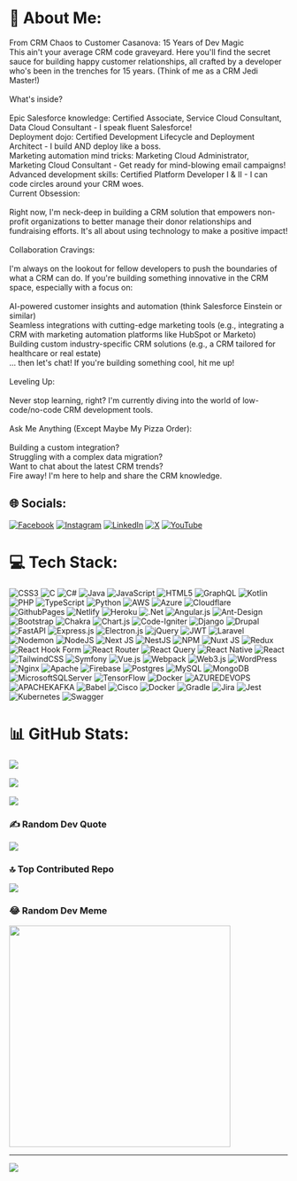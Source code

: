 # 💫 About Me:
From CRM Chaos to Customer Casanova: 15 Years of Dev Magic<br>This ain't your average CRM code graveyard. Here you'll
find the secret sauce for building happy customer relationships, all crafted by a developer who's been in the trenches
for 15 years. (Think of me as a CRM Jedi Master!)<br><br>What's inside?<br><br>Epic Salesforce knowledge: Certified
Associate, Service Cloud Consultant, Data Cloud Consultant - I speak fluent Salesforce!<br>Deployment dojo: Certified
Development Lifecycle and Deployment Architect - I build AND deploy like a boss.<br>Marketing automation mind tricks:
Marketing Cloud Administrator, Marketing Cloud Consultant - Get ready for mind-blowing email campaigns!<br>Advanced
development skills: Certified Platform Developer I & II - I can code circles around your CRM woes.<br>Current
Obsession:<br><br>Right now, I'm neck-deep in building a CRM solution that empowers non-profit organizations to better
manage their donor relationships and fundraising efforts. It's all about using technology to make a positive
impact!<br><br>Collaboration Cravings:<br><br>I'm always on the lookout for fellow developers to push the boundaries of
what a CRM can do. If you're building something innovative in the CRM space, especially with a focus
on:<br><br>AI-powered customer insights and automation (think Salesforce Einstein or similar)<br>Seamless integrations
with cutting-edge marketing tools (e.g., integrating a CRM with marketing automation platforms like HubSpot or
Marketo)<br>Building custom industry-specific CRM solutions (e.g., a CRM tailored for healthcare or real estate)<br>...
then let's chat! If you're building something cool, hit me up!<br><br>Leveling Up:<br><br>Never stop learning, right?
I'm currently diving into the world of low-code/no-code CRM development tools.<br><br>Ask Me Anything (Except Maybe My
Pizza Order):<br><br>Building a custom integration?<br>Struggling with a complex data migration?<br>Want to chat about
the latest CRM trends?<br>Fire away! I'm here to help and share the CRM knowledge.


## 🌐 Socials:
[![Facebook](https://img.shields.io/badge/Facebook-%231877F2.svg?logo=Facebook&logoColor=white)](https://facebook.com/crecentechsystems)
[![Instagram](https://img.shields.io/badge/Instagram-%23E4405F.svg?logo=Instagram&logoColor=white)](https://instagram.com/crecentechsystems)
[![LinkedIn](https://img.shields.io/badge/LinkedIn-%230077B5.svg?logo=linkedin&logoColor=white)](https://linkedin.com/in/crecentechsystems)
[![X](https://img.shields.io/badge/X-black.svg?logo=X&logoColor=white)](https://x.com/crecen_tech)
[![YouTube](https://img.shields.io/badge/YouTube-%23FF0000.svg?logo=YouTube&logoColor=white)](https://youtube.com/@UCwYuqgY6XoqGYp00k78UAjg)

# 💻 Tech Stack:
![CSS3](https://img.shields.io/badge/css3-%231572B6.svg?style=plastic&logo=css3&logoColor=white)
![C](https://img.shields.io/badge/c-%2300599C.svg?style=plastic&logo=c&logoColor=white)
![C#](https://img.shields.io/badge/c%23-%23239120.svg?style=plastic&logo=csharp&logoColor=white)
![Java](https://img.shields.io/badge/java-%23ED8B00.svg?style=plastic&logo=openjdk&logoColor=white)
![JavaScript](https://img.shields.io/badge/javascript-%23323330.svg?style=plastic&logo=javascript&logoColor=%23F7DF1E)
![HTML5](https://img.shields.io/badge/html5-%23E34F26.svg?style=plastic&logo=html5&logoColor=white)
![GraphQL](https://img.shields.io/badge/-GraphQL-E10098?style=plastic&logo=graphql&logoColor=white)
![Kotlin](https://img.shields.io/badge/kotlin-%237F52FF.svg?style=plastic&logo=kotlin&logoColor=white)
![PHP](https://img.shields.io/badge/php-%23777BB4.svg?style=plastic&logo=php&logoColor=white)
![TypeScript](https://img.shields.io/badge/typescript-%23007ACC.svg?style=plastic&logo=typescript&logoColor=white)
![Python](https://img.shields.io/badge/python-3670A0?style=plastic&logo=python&logoColor=ffdd54)
![AWS](https://img.shields.io/badge/AWS-%23FF9900.svg?style=plastic&logo=amazon-aws&logoColor=white)
![Azure](https://img.shields.io/badge/azure-%230072C6.svg?style=plastic&logo=microsoftazure&logoColor=white)
![Cloudflare](https://img.shields.io/badge/Cloudflare-F38020?style=plastic&logo=Cloudflare&logoColor=white)
![GithubPages](https://img.shields.io/badge/github%20pages-121013?style=plastic&logo=github&logoColor=white)
![Netlify](https://img.shields.io/badge/netlify-%23000000.svg?style=plastic&logo=netlify&logoColor=#00C7B7)
![Heroku](https://img.shields.io/badge/heroku-%23430098.svg?style=plastic&logo=heroku&logoColor=white)
![.Net](https://img.shields.io/badge/.NET-5C2D91?style=plastic&logo=.net&logoColor=white)
![Angular.js](https://img.shields.io/badge/angular.js-%23E23237.svg?style=plastic&logo=angularjs&logoColor=white)
![Ant-Design](https://img.shields.io/badge/-AntDesign-%230170FE?style=plastic&logo=ant-design&logoColor=white)
![Bootstrap](https://img.shields.io/badge/bootstrap-%238511FA.svg?style=plastic&logo=bootstrap&logoColor=white)
![Chakra](https://img.shields.io/badge/chakra-%234ED1C5.svg?style=plastic&logo=chakraui&logoColor=white)
![Chart.js](https://img.shields.io/badge/chart.js-F5788D.svg?style=plastic&logo=chart.js&logoColor=white)
![Code-Igniter](https://img.shields.io/badge/CodeIgniter-%23EF4223.svg?style=plastic&logo=codeIgniter&logoColor=white)
![Django](https://img.shields.io/badge/django-%23092E20.svg?style=plastic&logo=django&logoColor=white)
![Drupal](https://img.shields.io/badge/drupal-%230678BE.svg?style=plastic&logo=drupal&logoColor=white)
![FastAPI](https://img.shields.io/badge/FastAPI-005571?style=plastic&logo=fastapi)
![Express.js](https://img.shields.io/badge/express.js-%23404d59.svg?style=plastic&logo=express&logoColor=%2361DAFB)
![Electron.js](https://img.shields.io/badge/Electron-191970?style=plastic&logo=Electron&logoColor=white)
![jQuery](https://img.shields.io/badge/jquery-%230769AD.svg?style=plastic&logo=jquery&logoColor=white)
![JWT](https://img.shields.io/badge/JWT-black?style=plastic&logo=JSON%20web%20tokens)
![Laravel](https://img.shields.io/badge/laravel-%23FF2D20.svg?style=plastic&logo=laravel&logoColor=white)
![Nodemon](https://img.shields.io/badge/NODEMON-%23323330.svg?style=plastic&logo=nodemon&logoColor=%BBDEAD)
![NodeJS](https://img.shields.io/badge/node.js-6DA55F?style=plastic&logo=node.js&logoColor=white) ![Next
JS](https://img.shields.io/badge/Next-black?style=plastic&logo=next.js&logoColor=white)
![NestJS](https://img.shields.io/badge/nestjs-%23E0234E.svg?style=plastic&logo=nestjs&logoColor=white)
![NPM](https://img.shields.io/badge/NPM-%23CB3837.svg?style=plastic&logo=npm&logoColor=white) ![Nuxt
JS](https://img.shields.io/badge/Nuxt-002E3B?style=plastic&logo=nuxt.js&logoColor=#00DC82)
![Redux](https://img.shields.io/badge/redux-%23593d88.svg?style=plastic&logo=redux&logoColor=white) ![React Hook
Form](https://img.shields.io/badge/React%20Hook%20Form-%23EC5990.svg?style=plastic&logo=reacthookform&logoColor=white)
![React Router](https://img.shields.io/badge/React_Router-CA4245?style=plastic&logo=react-router&logoColor=white)
![React Query](https://img.shields.io/badge/-React%20Query-FF4154?style=plastic&logo=react%20query&logoColor=white)
![React Native](https://img.shields.io/badge/react_native-%2320232a.svg?style=plastic&logo=react&logoColor=%2361DAFB)
![React](https://img.shields.io/badge/react-%2320232a.svg?style=plastic&logo=react&logoColor=%2361DAFB)
![TailwindCSS](https://img.shields.io/badge/tailwindcss-%2338B2AC.svg?style=plastic&logo=tailwind-css&logoColor=white)
![Symfony](https://img.shields.io/badge/symfony-%23000000.svg?style=plastic&logo=symfony&logoColor=white)
![Vue.js](https://img.shields.io/badge/vue.js-%2335495e.svg?style=plastic&logo=vuedotjs&logoColor=%234FC08D)
![Webpack](https://img.shields.io/badge/webpack-%238DD6F9.svg?style=plastic&logo=webpack&logoColor=black)
![Web3.js](https://img.shields.io/badge/web3.js-F16822?style=plastic&logo=web3.js&logoColor=white)
![WordPress](https://img.shields.io/badge/WordPress-%23117AC9.svg?style=plastic&logo=WordPress&logoColor=white)
![Nginx](https://img.shields.io/badge/nginx-%23009639.svg?style=plastic&logo=nginx&logoColor=white)
![Apache](https://img.shields.io/badge/apache-%23D42029.svg?style=plastic&logo=apache&logoColor=white)
![Firebase](https://img.shields.io/badge/Firebase-039BE5?style=plastic&logo=Firebase&logoColor=white)
![Postgres](https://img.shields.io/badge/postgres-%23316192.svg?style=plastic&logo=postgresql&logoColor=white)
![MySQL](https://img.shields.io/badge/mysql-%2300000f.svg?style=plastic&logo=mysql&logoColor=white)
![MongoDB](https://img.shields.io/badge/MongoDB-%234ea94b.svg?style=plastic&logo=mongodb&logoColor=white)
![MicrosoftSQLServer](https://img.shields.io/badge/Microsoft%20SQL%20Server-CC2927?style=plastic&logo=microsoft%20sql%20server&logoColor=white)
![TensorFlow](https://img.shields.io/badge/TensorFlow-%23FF6F00.svg?style=plastic&logo=TensorFlow&logoColor=white)
![Docker](https://img.shields.io/badge/docker-%230db7ed.svg?style=plastic&logo=docker&logoColor=white)
![AZUREDEVOPS](https://img.shields.io/badge/azuredevops-0078D7.svg?style=plastic&logo=azuredevops&logoColor=white&color=%230078D7)
![APACHEKAFKA](https://img.shields.io/badge/apachekafka-231F20.svg?style=plastic&logo=apachekafka&logoColor=white&color=%23231F20)
![Babel](https://img.shields.io/badge/Babel-F9DC3e?style=plastic&logo=babel&logoColor=black)
![Cisco](https://img.shields.io/badge/cisco-%23049fd9.svg?style=plastic&logo=cisco&logoColor=black)
![Docker](https://img.shields.io/badge/docker-%230db7ed.svg?style=plastic&logo=docker&logoColor=white)
![Gradle](https://img.shields.io/badge/Gradle-02303A.svg?style=plastic&logo=Gradle&logoColor=white)
![Jira](https://img.shields.io/badge/jira-%230A0FFF.svg?style=plastic&logo=jira&logoColor=white)
![Jest](https://img.shields.io/badge/-jest-%23C21325?style=plastic&logo=jest&logoColor=white)
![Kubernetes](https://img.shields.io/badge/kubernetes-%23326ce5.svg?style=plastic&logo=kubernetes&logoColor=white)
![Swagger](https://img.shields.io/badge/-Swagger-%23Clojure?style=plastic&logo=swagger&logoColor=white)
# 📊 GitHub Stats:
![](https://github-readme-stats.vercel.app/api?username=hellworold&theme=solarized-dark&hide_border=true&include_all_commits=false&count_private=false)<br /><br />
![](https://github-readme-streak-stats.herokuapp.com/?user=hellworold&theme=solarized-dark&hide_border=true)<br /><br />
![](https://github-readme-stats.vercel.app/api/top-langs/?username=hellworold&theme=solarized-dark&hide_border=true&include_all_commits=false&count_private=false&layout=compact)

### ✍️ Random Dev Quote
![](https://quotes-github-readme.vercel.app/api?type=horizontal&theme=gruvbox)

### 🔝 Top Contributed Repo
![](https://github-contributor-stats.vercel.app/api?username=hellworold&limit=5&theme=dark&combine_all_yearly_contributions=true)

### 😂 Random Dev Meme
<img src='https://randommeme-five.vercel.app/' style="height: 400px;" />

---
[![](https://visitcount.itsvg.in/api?id=hellworold&icon=0&color=0)](https://visitcount.itsvg.in)

<!-- Proudly created with GPRM ( https://gprm.itsvg.in ) -->
